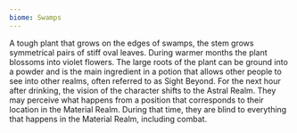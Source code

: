 ```yaml
---
biome: Swamps
---
```

A tough plant that grows on the edges of swamps, the stem grows symmetrical pairs of stiff oval leaves. During warmer months the plant blossoms into violet flowers. The large roots of the plant can be ground into a powder and is the main ingredient in a potion that allows other people to see into other realms, often referred to as Sight Beyond. For the next hour after drinking, the vision of the character shifts to the Astral Realm. They may perceive what happens from a position that corresponds to their location in the Material Realm. During that time, they are blind to everything that happens in the Material Realm, including combat. 

